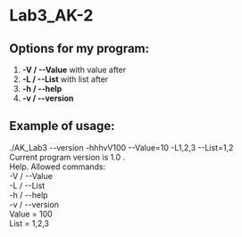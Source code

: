 # Lab3_AK-2

## Options for my program:
   
1. **-V / --Value** with value after   
2. **-L / --List** with list after   
3. **-h / --help**   
4. **-v / --version**   

## Example of usage:
   
./AK_Lab3 --version -hhhvV100 --Value=10 -L1,2,3 --List=1,2   
Current program version is 1.0 .   
Help. Allowed commands:   
	-V / --Value   
	-L / --List   
	-h / --help   
	-v / --version   
Value = 100   
List = 1,2,3   
